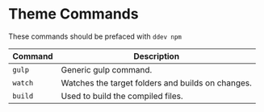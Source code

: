 
# Theme Commands

These commands should be prefaced with `ddev npm`

Command | Description
--------|------------
`gulp` | Generic gulp command.
`watch` | Watches the target folders and builds on changes.
`build` | Used to build the compiled files.
